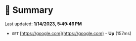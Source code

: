 # 📖 Summary
Last updated: **1/14/2023, 5:49:46 PM**

- `GET` [https://google.com](https://google.com) - **Up** (157ms)
